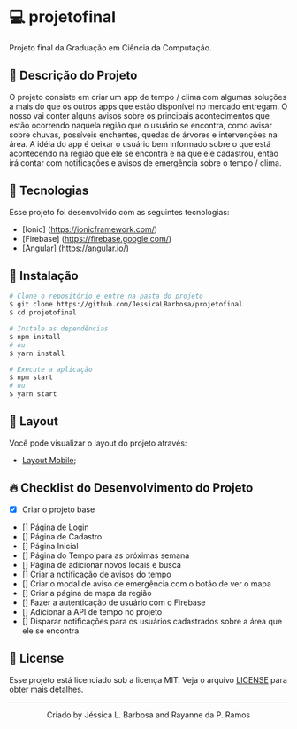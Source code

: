 # 💻 projetofinal
Projeto final da Graduação em Ciência da Computação.

## 📝 Descrição do Projeto
O projeto consiste em criar um app de tempo / clima com algumas soluções a mais do que os outros apps que estão disponível
no mercado entregam. O nosso vai conter alguns avisos sobre os principais acontecimentos que estão ocorrendo naquela região
que o usuário se encontra, como avisar sobre chuvas, possíveis enchentes, quedas de árvores e intervenções na área. A idéia 
do app é deixar o usuário bem informado sobre o que está acontecendo na região que ele se encontra e na que ele cadastrou,
então irá contar com notificações e avisos de emergência sobre o tempo / clima.

## 🧪 Tecnologias
Esse projeto foi desenvolvido com as seguintes tecnologias:

- [Ionic] (https://ionicframework.com/)
- [Firebase] (https://firebase.google.com/)
- [Angular] (https://angular.io/)

## 🚀 Instalação 
```bash
# Clone o repositório e entre na pasta do projeto
$ git clone https://github.com/JessicaLBarbosa/projetofinal
$ cd projetofinal

# Instale as dependências
$ npm install 
# ou 
$ yarn install

# Execute a aplicação
$ npm start
# ou
$ yarn start
```

## 🔖 Layout
Você pode visualizar o layout do projeto através:

- [Layout Mobile](https://www.figma.com/file/l2jTjip8rSXdi8IknogQH2/App-Mobile?node-id=0%3A1);

## 🔥 Checklist do Desenvolvimento do Projeto
- [x] Criar o projeto base
- [] Página de Login
- [] Página de Cadastro
- [] Página Inicial
- [] Página do Tempo para as próximas semana
- [] Página de adicionar novos locais e busca
- [] Criar a notificação de avisos do tempo
- [] Criar o modal de aviso de emergência com o botão de ver o mapa
- [] Criar a página de mapa da região
- [] Fazer a autenticação de usuário com o Firebase
- [] Adicionar a API de tempo no projeto  
- [] Disparar notificações para os usuários cadastrados sobre a área que ele se encontra

## 📝 License
Esse projeto está licenciado sob a licença MIT. Veja o arquivo [LICENSE](LICENSE) para obter mais detalhes.

---
<p align="center">Criado by Jéssica L. Barbosa and Rayanne da P. Ramos </p>
